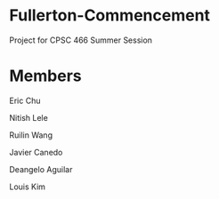 # Fullerton-Commencement
Project for CPSC 466 Summer Session

# Members

Eric Chu

Nitish Lele

Ruilin Wang

Javier Canedo

Deangelo Aguilar

Louis Kim


